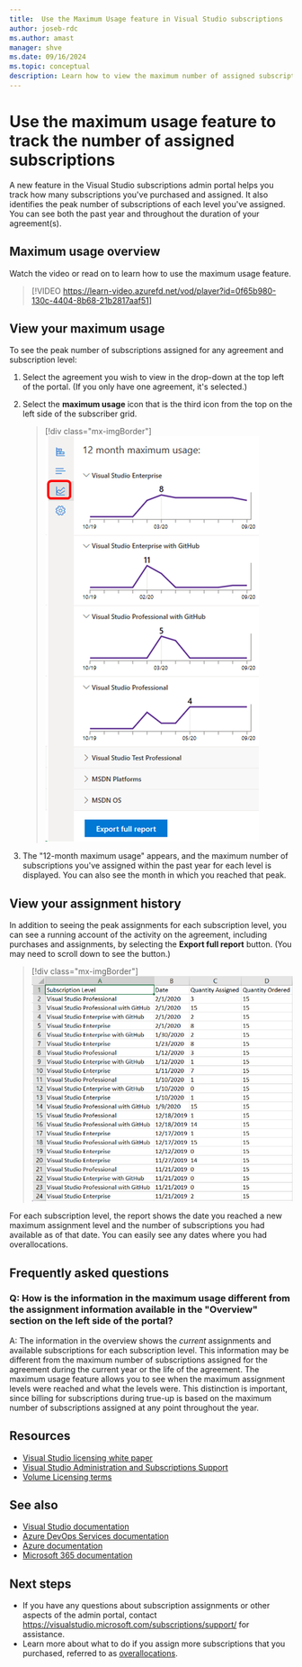 ```yaml
---
title:  Use the Maximum Usage feature in Visual Studio subscriptions
author: joseb-rdc
ms.author: amast
manager: shve
ms.date: 09/16/2024
ms.topic: conceptual
description: Learn how to view the maximum number of assigned subscriptions in the admin portal
---
```

# Use the maximum usage feature to track the number of assigned subscriptions

A new feature in the Visual Studio subscriptions admin portal helps you track how many subscriptions you've purchased and assigned. It also identifies the peak number of subscriptions of each level you've assigned. You can see both the past year and throughout the duration of your agreement(s). 

## Maximum usage overview

Watch the video or read on to learn how to use the maximum usage feature. 
> [!VIDEO https://learn-video.azurefd.net/vod/player?id=0f65b980-130c-4404-8b68-21b2817aaf51] 

## View your maximum usage

To see the peak number of subscriptions assigned for any agreement and subscription level:
1. Select the agreement you wish to view in the drop-down at the top left of the portal. (If you only have one agreement, it's selected.)
2. Select the **maximum usage** icon that is the third icon from the top on the left side of the subscriber grid.  

    > [!div class="mx-imgBorder"]
    > ![Maximum Usage Fly Out](_img/maximum-usage/maximum-usage-menu.png "Screenshot of the maximum usage dialog.  The maximum usage button in the left pane is highlighted.")

3. The "12-month maximum usage" appears, and the maximum number of subscriptions you've assigned within the past year for each level is displayed. You can also see the month in which you reached that peak.    

## View your assignment history

In addition to seeing the peak assignments for each subscription level, you can see a running account of the activity on the agreement, including purchases and assignments, by selecting the **Export full report** button. (You may need to scroll down to see the button.)  

> [!div class="mx-imgBorder"]
> ![Maximum Usage Full Report](_img/maximum-usage/maximum-usage-full-report.png "Screenshot of the assignment history report.")

For each subscription level, the report shows the date you reached a new maximum assignment level and the number of subscriptions you had available as of that date.   You can easily see any dates where you had overallocations.  

## Frequently asked questions

### Q: How is the information in the maximum usage different from the assignment information available in the "Overview" section on the left side of the portal?

A:  The information in the overview shows the *current* assignments and available subscriptions for each subscription level. This information may be different from the maximum number of subscriptions assigned for the agreement during the current year or the life of the agreement. The maximum usage feature allows you to see when the maximum assignment levels were reached and what the levels were. This distinction is important, since billing for subscriptions during true-up is based on the maximum number of subscriptions assigned at any point throughout the year. 

## Resources

+ [Visual Studio licensing white paper](https://visualstudio.microsoft.com/wp-content/uploads/2019/06/Visual-Studio-Licensing-Whitepaper-May-2019.pdf)
+ [Visual Studio Administration and Subscriptions Support](https://aka.ms/vsadminhelp)
+ [Volume Licensing terms](https://www.microsoft.com/licensing/product-licensing/products.aspx)

## See also

+ [Visual Studio documentation](/visualstudio/)
+ [Azure DevOps Services documentation](/azure/devops/)
+ [Azure documentation](/azure/)
+ [Microsoft 365 documentation](/microsoft-365/)

## Next steps

+ If you have any questions about subscription assignments or other aspects of the admin portal, contact https://visualstudio.microsoft.com/subscriptions/support/ for assistance. 
+ Learn more about what to do if you assign more subscriptions that you purchased, referred to as [overallocations](handle-overclaimed-license.md).
